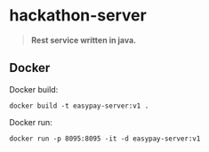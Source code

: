 # hackathon-server

> **Rest service written in java.**

## Docker

Docker build:

`docker build -t easypay-server:v1 .`

Docker run:

`docker run -p 8095:8095 -it -d easypay-server:v1`
